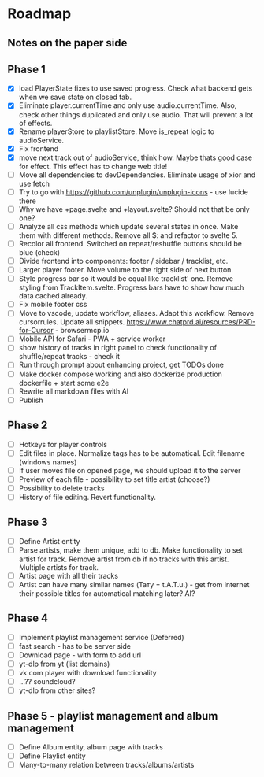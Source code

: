 # Roadmap

## Notes on the paper side

## Phase 1

- [x] load PlayerState fixes to use saved progress. Check what backend gets when we save state on closed tab.
- [x] Eliminate player.currentTime and only use audio.currentTime. Also, check other things duplicated and only use audio. That will prevent a lot of effects.
- [x] Rename playerStore to playlistStore. Move is_repeat logic to audioService.
- [x] Fix frontend
- [x] move next track out of audioService, think how. Maybe thats good case for effect. This effect has to change web title!
- [ ] Move all dependencies to devDependencies. Eliminate usage of xior and use fetch
- [ ] Try to go with https://github.com/unplugin/unplugin-icons - use lucide there
- [ ] Why we have +page.svelte and +layout.svelte? Should not that be only one?
- [ ] Analyze all css methods which update several states in once. Make them with different methods. Remove all $: and refactor to svelte 5.
- [ ] Recolor all frontend. Switched on repeat/reshuffle buttons should be blue (check)
- [ ] Divide frontend into components: footer / sidebar / tracklist, etc.
- [ ] Larger player footer. Move volume to the right side of next button.
- [ ] Style progress bar so it would be equal like tracklist' one. Remove styling from TrackItem.svelte. Progress bars have to show how much data cached already.
- [ ] Fix mobile footer css
- [ ] Move to vscode, update workflow, aliases. Adapt this workflow. Remove cursorrules. Update all snippets. https://www.chatprd.ai/resources/PRD-for-Cursor - browsermcp.io
- [ ] Mobile API for Safari - PWA + service worker
- [ ] show history of tracks in right panel to check functionality of shuffle/repeat tracks - check it
- [ ] Run through prompt about enhancing project, get TODOs done
- [ ] Make docker compose working and also dockerize production dockerfile + start some e2e
- [ ] Rewrite all markdown files with AI
- [ ] Publish

## Phase 2

- [ ] Hotkeys for player controls
- [ ] Edit files in place. Normalize tags has to be automatical. Edit filename (windows names)
- [ ] If user moves file on opened page, we should upload it to the server
- [ ] Preview of each file - possibility to set title artist (choose?)
- [ ] Possibility to delete tracks
- [ ] History of file editing. Revert functionality.

## Phase 3

- [ ] Define Artist entity
- [ ] Parse artists, make them unique, add to db. Make functionality to set artist for track. Remove artist from db if no tracks with this artist. Multiple artists for track.
- [ ] Artist page with all their tracks
- [ ] Artist can have many similar names (Тату = t.A.T.u.) - get from internet their possible titles for automatical matching later? AI?

## Phase 4

- [ ] Implement playlist management service (Deferred)
- [ ] fast search - has to be server side
- [ ] Download page - with form to add url
- [ ] yt-dlp from yt (list domains)
- [ ] vk.com player with download functionality
- [ ] ...?? soundcloud?
- [ ] yt-dlp from other sites?

## Phase 5 - playlist management and album management

- [ ] Define Album entity, album page with tracks
- [ ] Define Playlist entity
- [ ] Many-to-many relation between tracks/albums/artists

